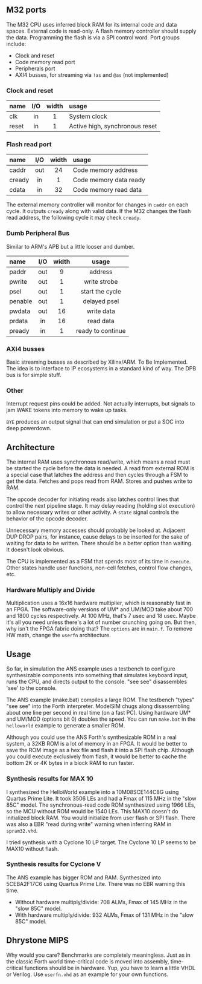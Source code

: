 ## M32 ports

The M32 CPU uses inferred block RAM for its internal code and data spaces.
External code is read-only. A flash memory controller should supply the data.
Programming the flash is via a SPI control word. Port groups include:

- Clock and reset
- Code memory read port
- Peripherals port
- AXI4 busses, for streaming via `!as` and `@as` (not implemented)

### Clock and reset

| name    | I/O | width | usage                            |
|:--------|:---:|:-----:|:---------------------------------|
| clk     | in  | 1     | System clock                     |
| reset   | in  | 1     | Active high, synchronous reset   |

### Flash read port

| name    | I/O | width | usage                            |
|:--------|:---:|:-----:|:---------------------------------|
| caddr   | out | 24    | Code memory address              |
| cready  | in  | 1     | Code memory data ready           |
| cdata   | in  | 32    | Code memory read data            |

The external memory controller will monitor for changes in `caddr` on each cycle.
It outputs `cready` along with valid data.
If the M32 changes the flash read address, the following cycle it may check `cready`.

### Dumb Peripheral Bus

Similar to ARM's APB but a little looser and dumber.

| name    | I/O | width | usage                            |
|:--------|:---:|:-----:|:--------------------------------:|
| paddr   | out	| 9     | address                          |
| pwrite  | out | 1     | write strobe                     |
| psel    | out | 1     | start the cycle                  |
| penable | out | 1     | delayed psel                     |
| pwdata  | out | 16    | write data                       |
| prdata  | in  | 16    | read data                        |
| pready  | in  | 1     | ready to continue                |

### AXI4 busses

Basic streaming busses as described by Xilinx/ARM. To Be Implemented.
The idea is to interface to IP ecosystems in a standard kind of way.
The DPB bus is for simple stuff.

### Other

Interrupt request pins could be added.
Not actually interrupts, but signals to jam WAKE tokens into memory to wake up tasks.

`BYE` produces an output signal that can end simulation or put a SOC into deep powerdown.

## Architecture

The internal RAM uses synchronous read/write, which means a read must be started the cycle before the data is needed.
A read from external ROM is a special case that latches the address and then cycles through a FSM to get the data.
Fetches and pops read from RAM. Stores and pushes write to RAM.

The opcode decoder for initiating reads also latches control lines that control the next pipeline stage.
It may delay reading (holding slot execution) to allow necessary writes or other activity.
A `state` signal controls the behavior of the opcode decoder.

Unnecessary memory accesses should probably be looked at.
Adjacent DUP DROP pairs, for instance, cause delays to be inserted for the sake of waiting for data to be written.
There should be a better option than waiting. It doesn't look obvious.

The CPU is implemented as a FSM that spends most of its time in `execute`.
Other states handle user functions, non-cell fetches, control flow changes, etc.

### Hardware Multiply and Divide

Multiplication uses a 16x16 hardware multiplier, which is reasonably fast in an FPGA.
The software-only versions of UM\* and UM/MOD take about 700 and 1800 cycles respectively.
At 100 MHz, that's 7 usec and 18 usec.
Maybe it's all you need unless there's a lot of number crunching going on.
But then, why isn't the FPGA fabric doing that?
The `options` are in `main.f`. To remove HW math, change the `userfn` architecture.

## Usage

So far, in simulation the ANS example uses a testbench to configure synthesizable components into
something that simulates keyboard input, runs the CPU, and directs output to the console.
"see see" disassembles 'see' to the console.

The ANS example (make.bat) compiles a large ROM.
The testbench "types" "see see" into the Forth interpreter.
ModelSIM chugs along disassembling about one line per second in real time (on a fast PC).
Using hardware UM\* and UM/MOD (options bit 0) doubles the speed.
You can run `make.bat` in the `helloworld` example to generate a smaller ROM.

Although you could use the ANS Forth's synthesizable ROM in a real system,
a 32KB ROM is a lot of memory in an FPGA.
It would be better to save the ROM image as a hex file and flash it into a SPI flash chip.
Although you could execute exclusively from flash,
it would be better to cache the bottom 2K or 4K bytes in a block RAM to run faster.

### Synthesis results for MAX 10

I synthesized the HelloWorld example into a 10M08SCE144C8G using Quartus Prime Lite.
It took 3506 LEs and had a Fmax of 115 MHz in the "slow 85C" model.
The synchronous-read code ROM synthesized using 1966 LEs, so the MCU without ROM would be 1540 LEs.
This MAX10 doesn't do initialized block RAM. You would initialize from user flash or SPI flash.
There was also a EBR "read during write" warning when inferring RAM in `spram32.vhd`.

I tried synthesis with a Cyclone 10 LP target. The Cyclone 10 LP seems to be MAX10 without flash.

### Synthesis results for Cyclone V

The ANS example has bigger ROM and RAM. Synthesized into 5CEBA2F17C6 using Quartus Prime Lite.
There was no EBR warning this time.

- Without hardware multiply/divide: 708 ALMs, Fmax of 145 MHz in the "slow 85C" model.
- With hardware multiply/divide: 932 ALMs, Fmax of 131 MHz in the "slow 85C" model.

## Dhrystone MIPS

Why would you care? Benchmarks are completely meaningless.
Just as in the classic Forth world time-critical code is moved into assembly,
time-critical functions should be in hardware. Yup, you have to learn a little VHDL or Verilog.
Use `userfn.vhd` as an example for your own functions.



